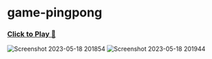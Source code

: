 # game-pingpong
### [Click to Play 🏓](https://bejewelled-zabaione-97d09c.netlify.app/)
![Screenshot 2023-05-18 201854](https://github.com/hrx0hrithik/game-pingpong/assets/93973566/1f0c74e9-24e1-4312-bb10-6b318a66a2b2)
![Screenshot 2023-05-18 201944](https://github.com/hrx0hrithik/game-pingpong/assets/93973566/e9829bfa-4368-4b89-9003-75d014f457d9)
